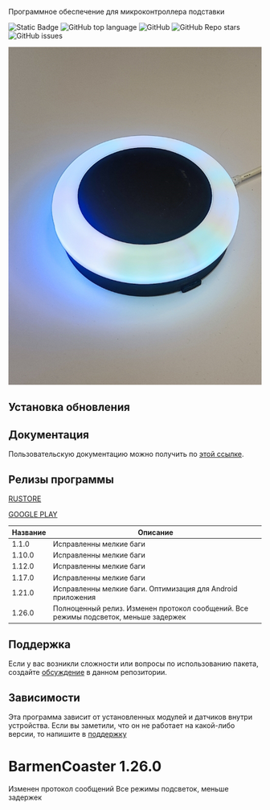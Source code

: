 <!--Описание устройства-->
Программное обеспечение для микроконтроллера подставки

<!--Блок информации о репозитории в бейджах-->
![Static Badge](https://img.shields.io/badge/USKUdev-avtobarmen_coaster-avtobarmen_coaster)
![GitHub top language](https://img.shields.io/github/languages/top/USKUdev/avtobarmen_coaster)
![GitHub](https://img.shields.io/github/license/USKUdev/avtobarmen_coaster)
![GitHub Repo stars](https://img.shields.io/github/stars/USKUdev/avtobarmen_coaster)
![GitHub issues](https://img.shields.io/github/issues/USKUdev/avtobarmen_coaster)

![Logotype](./docs/coaster.jpg)

## Установка обновления

<!--Пользовательская документация-->
## Документация
Пользовательскую документацию можно получить по [этой ссылке](./docs/ru/index.md).

<!--Релизы программы-->
## Релизы программы

[RUSTORE](https://www.rustore.ru/catalog/app/ru.avtonalivator.avtonalivator)

[GOOGLE PLAY](https://play.google.com/store/apps/details?id=ru.avtonalivator.avtonalivator)

| Название | Описание                                                                               |
|----------|----------------------------------------------------------------------------------------|
| 1.1.0    | Исправленны мелкие баги                                                                |
| 1.10.0   | Исправленны мелкие баги                                                                |
| 1.12.0   | Исправленны мелкие баги                                                                |
| 1.17.0   | Исправленны мелкие баги                                                                |
| 1.21.0   | Исправленны мелкие баги. Оптимизация для Android приложения                            |
| 1.26.0   | Полноценный релиз. Изменен протокол сообщений. Все режимы подсветок, меньше задержек   |

[Релизы программы]: https://github.com/USKUdev/avtobarmen_coaster/releases



<!--Поддержка-->
## Поддержка
Если у вас возникли сложности или вопросы по использованию пакета, создайте 
[обсуждение](https://github.com/USKUdev/avtobarmen_coaster/issues/new/choose) в данном репозитории.

<!--зависимости-->
## Зависимости
Эта программа зависит от установленных модулей и датчиков внутри устройства. Если вы заметили, что он не работает на какой-либо версии, то напишите в [поддержку](https://github.com/USKUdev/avtobarmen_coaster#поддержка)





# BarmenCoaster 1.26.0
Изменен протокол сообщений
Все режимы подсветок, меньше задержек
